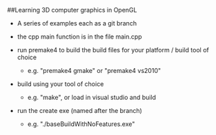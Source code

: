 ##Learning 3D computer graphics in OpenGL

- A series of examples each as a git branch

- the cpp main function is in the file main.cpp

- run premake4 to build the build files for your platform / build tool of choice
  - e.g. "premake4 gmake"  or "premake4 vs2010"

- build using your tool of choice
  - e.g. "make", or load in visual studio and build
  
- run the create exe (named after the branch)
  - e.g. "./baseBuildWithNoFeatures.exe"